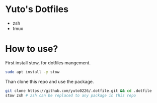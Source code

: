# Yuto's Dotfiles

- zsh
- tmux

# How to use?

First install stow, for dotfiles mangement.

```zsh
sudo apt install -y stow
```

Than clone this repo and use the package.

```zsh
git clone https://github.com/yuto0226/.dotfile.git && cd .dotfile
stow zsh # zsh can be replaced to any package in this repo
```
